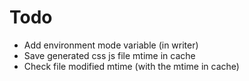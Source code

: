 Todo
=====

- Add environment mode variable (in writer)
- Save generated css js file mtime in cache
- Check file modified mtime (with the mtime in cache)
